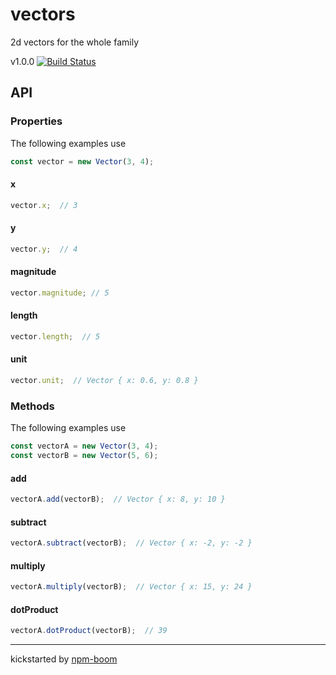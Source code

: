 # vectors  

2d vectors for the whole family  

v1.0.0 [![Build Status](https://travis-ci.org/reergymerej/vectors.svg?branch=master)](https://travis-ci.org/reergymerej/vectors)

## API  

### Properties

The following examples use
```js
const vector = new Vector(3, 4);
```

#### x

```js
vector.x;  // 3
```

#### y

```js
vector.y;  // 4
```

#### magnitude

```js
vector.magnitude; // 5
```

#### length

```js
vector.length;  // 5
```

#### unit

```js
vector.unit;  // Vector { x: 0.6, y: 0.8 }
```

### Methods

The following examples use
```js
const vectorA = new Vector(3, 4);
const vectorB = new Vector(5, 6);
```

#### add

```js
vectorA.add(vectorB);  // Vector { x: 8, y: 10 }
```

#### subtract

```js
vectorA.subtract(vectorB);  // Vector { x: -2, y: -2 }
```

#### multiply

```js
vectorA.multiply(vectorB);  // Vector { x: 15, y: 24 }
```

#### dotProduct

```js
vectorA.dotProduct(vectorB);  // 39
```







---
kickstarted by [npm-boom][npm-boom]

[npm-boom]: https://github.com/reergymerej/npm-boom
